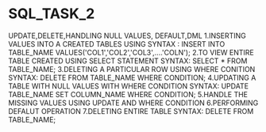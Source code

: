 # SQL_TASK_2
UPDATE,DELETE,HANDLING  NULL VALUES, DEFAULT,DML
1.INSERTING VALUES INTO A CREATED TABLES 
USING SYNTAX :
 INSERT INTO TABLE_NAME VALUES('COL1','COL2','COL3',....'COLN');
2.TO VIEW ENTIRE TABLE CREATED USING SELECT STATEMENT
SYNTAX:
 SELECT * FROM TABLE_NAME;
3.DELETING A PARTICULAR ROW USING WHERE CONITION
SYNTAX:
DELETE FROM TABLE_NAME
WHERE CONDITION;
4.UPDATING A TABLE WITH NULL VALUES WITH WHERE CONDITION
SYNTAX:
UPDATE TABLE_NAME 
SET COLUMN_NAME
WHERE CONDITION;
5.HANDLE THE MISSING VALUES USING UPDATE AND WHERE CONDITION
6.PERFORMING DEFALUT OPERATION
7.DELETING ENTIRE TABLE
SYNTAX:
DELETE FROM TABLE_NAME;
